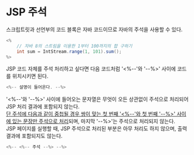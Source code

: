 # JSP 주석

스크립트릿과 선언부의 코드 블록은 자바 코드이므로 자바의 주석을 사용할 수 있다.

```java
<%
    // 자바 8의 스트림을 이용한 1부터 100까지의 합 구하기
    int sum = IntStream.range(1, 101).sum();
%>

```

JSP 코드 자체를 주석 처리하고 싶다면 다음 코드처럼 '<%--'와 '--%>' 사이에 코드를 위치시키면 된다.

```java
<%-- 설명이 들어온다. --%>
```

'<%--'와 '--%>' 사이에 들어오는 문자열은 무엇이 오든 상관없이 주석으로 처리되어 JSP 처리 결과에 포함되지 않는다.<br><u>단 주석에 다음과 같이 중첩될 경우 쌍이 맞는 첫 번째 '<%--'와 첫 번째 '--%>' 사이에 있는 문장만 주석으로 처리</u>되며, 마지막 '--%>'는 주석으로 처리되지 않는다.<br>JSP 페이지를 실행할 때, JSP 주석으로 처리된 부분은 아무 처리도 하지 않으며, 출력 결과에 포함되지도 않는다.

```java
<%-- <%-- 주석 --%> --%>
```

